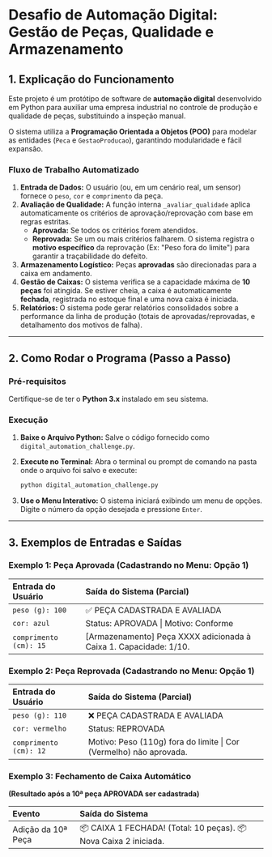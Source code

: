 # Desafio de Automação Digital: Gestão de Peças, Qualidade e Armazenamento

## 1. Explicação do Funcionamento

Este projeto é um protótipo de software de **automação digital** desenvolvido em Python para auxiliar uma empresa industrial no controle de produção e qualidade de peças, substituindo a inspeção manual.

O sistema utiliza a **Programação Orientada a Objetos (POO)** para modelar as entidades (`Peca` e `GestaoProducao`), garantindo modularidade e fácil expansão.

### Fluxo de Trabalho Automatizado

1.  **Entrada de Dados:** O usuário (ou, em um cenário real, um sensor) fornece o `peso`, `cor` e `comprimento` da peça.
2.  **Avaliação de Qualidade:** A função interna `_avaliar_qualidade` aplica automaticamente os critérios de aprovação/reprovação com base em regras estritas.
    * **Aprovada:** Se todos os critérios forem atendidos.
    * **Reprovada:** Se um ou mais critérios falharem. O sistema registra o **motivo específico** da reprovação (Ex: "Peso fora do limite") para garantir a traçabilidade do defeito.
3.  **Armazenamento Logístico:** Peças **aprovadas** são direcionadas para a caixa em andamento.
4.  **Gestão de Caixas:** O sistema verifica se a capacidade máxima de **10 peças** foi atingida. Se estiver cheia, a caixa é automaticamente **fechada**, registrada no estoque final e uma nova caixa é iniciada.
5.  **Relatórios:** O sistema pode gerar relatórios consolidados sobre a performance da linha de produção (totais de aprovadas/reprovadas, e detalhamento dos motivos de falha).

---

## 2. Como Rodar o Programa (Passo a Passo)

### Pré-requisitos
Certifique-se de ter o **Python 3.x** instalado em seu sistema.

### Execução

1.  **Baixe o Arquivo Python:**
    Salve o código fornecido como `digital_automation_challenge.py`.

2.  **Execute no Terminal:**
    Abra o terminal ou prompt de comando na pasta onde o arquivo foi salvo e execute:
    ```bash
    python digital_automation_challenge.py
    ```

3.  **Use o Menu Interativo:**
    O sistema iniciará exibindo um menu de opções. Digite o número da opção desejada e pressione `Enter`.

---

## 3. Exemplos de Entradas e Saídas

### Exemplo 1: Peça Aprovada (Cadastrando no Menu: Opção 1)

| Entrada do Usuário | Saída do Sistema (Parcial) |
| :--- | :--- |
| `peso (g): 100` | ✅ PEÇA CADASTRADA E AVALIADA |
| `cor: azul` | Status: APROVADA \| Motivo: Conforme |
| `comprimento (cm): 15` | [Armazenamento] Peça XXXX adicionada à Caixa 1. Capacidade: 1/10. |

### Exemplo 2: Peça Reprovada (Cadastrando no Menu: Opção 1)

| Entrada do Usuário | Saída do Sistema (Parcial) |
| :--- | :--- |
| `peso (g): 110` | ❌ PEÇA CADASTRADA E AVALIADA |
| `cor: vermelho` | Status: REPROVADA |
| `comprimento (cm): 12` | Motivo: Peso (110g) fora do limite \| Cor (Vermelho) não aprovada. |

### Exemplo 3: Fechamento de Caixa Automático

**(Resultado após a 10ª peça APROVADA ser cadastrada)**

| Evento | Saída do Sistema |
| :--- | :--- |
| Adição da 10ª Peça | 📦 CAIXA 1 FECHADA! (Total: 10 peças). 📦 Nova Caixa 2 iniciada. |

